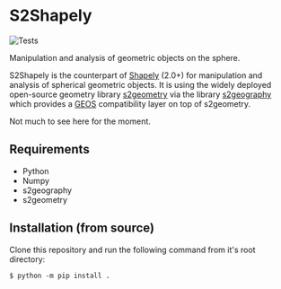 # S2Shapely

![Tests](https://github.com/benbovy/s2shapely/actions/workflows/run-tests.yaml/badge.svg)

Manipulation and analysis of geometric objects on the sphere.

S2Shapely is the counterpart of [Shapely](https://github.com/shapely/shapely)
(2.0+) for manipulation and analysis of spherical geometric objects. It is using
the widely deployed open-source geometry library
[s2geometry](https://github.com/google/s2geometry) via the library
[s2geography](https://github.com/paleolimbot/s2geography) which provides a
[GEOS](https://libgeos.org) compatibility layer on top of s2geometry.

Not much to see here for the moment.

## Requirements

- Python
- Numpy
- s2geography
- s2geometry

## Installation (from source)

Clone this repository and run the following command from it's root directory:

```
$ python -m pip install .
```
